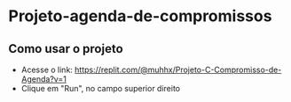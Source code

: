 # Projeto-agenda-de-compromissos

## Como usar o projeto
- Acesse o link: <https://replit.com/@muhhx/Projeto-C-Compromisso-de-Agenda?v=1>
- Clique em "Run", no campo superior direito
